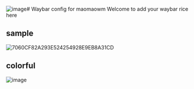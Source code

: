 ![image](https://github.com/user-attachments/assets/9346c45b-ca58-43aa-bb85-36b4ab9e0842)# Waybar config for maomaowm 
 Welcome to add your waybar rice here

 ## sample
 
![7060CF82A293E524254928E9EB8A31CD](https://github.com/user-attachments/assets/e3aa29cf-b92e-4ae1-aadd-b3bafb02ddce)

## colorful

![image](https://github.com/user-attachments/assets/32f2f2fa-de48-4818-a837-9d45b08041b5)
